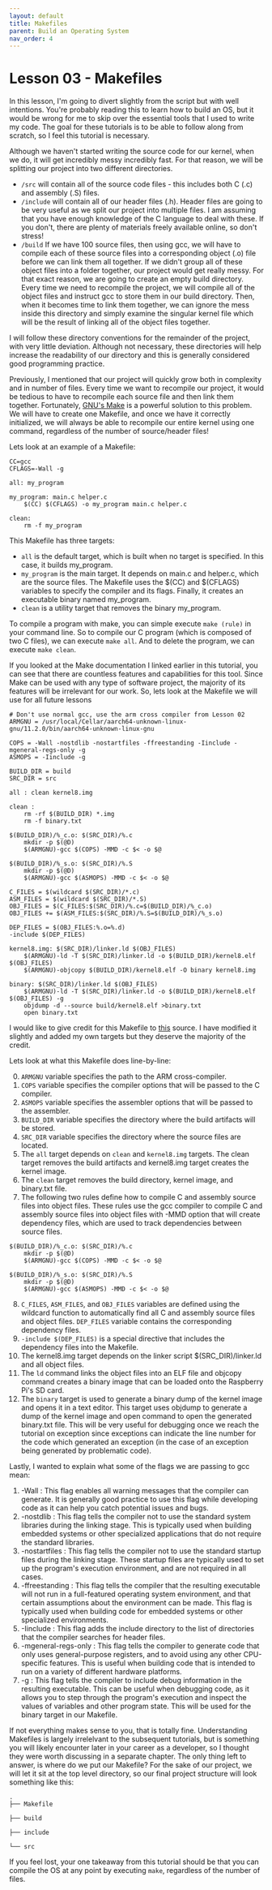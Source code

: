 ```yaml
---
layout: default
title: Makefiles
parent: Build an Operating System
nav_order: 4
---
```

# **Lesson 03** - Makefiles

In this lesson, I'm going to divert slightly from the script but with well intentions. You're probably reading this to learn how to build an OS, but it would be wrong for me to skip over the essential tools that I used to write my code. The goal for these tutorials is to be able to follow along from scratch, so I feel this tutorial is necessary.

Although we haven't started writing the source code for our kernel, when we do, it will get incredibly messy incredibly fast. For that reason, we will be splitting our project into two different directories. 
* `/src` will contain all of the source code files - this includes both C (.c) and assembly (.S) files.
* `/include` will contain all of our header files (.h). Header files are going to be very useful as we split our project into multiple files. I am assuming that you have enough knowledge of the C language to deal with these. If you don't, there are plenty of materials freely available online, so don't stress!
* `/build` If we have 100 source files, then using gcc, we will have to compile each of these source files into a corresponding object (.o) file before we can link them all together. If we didn't group all of these object files into a folder together, our project would get really messy. For that exact reason, we are going to create an empty build directory. Every time we need to recompile the project, we will compile all of the object files and instruct gcc to store them in our build directory. Then, when it becomes time to link them together, we can ignore the mess inside this directory and simply examine the singular kernel file which will be the result of linking all of the object files together.

I will follow these directory conventions for the remainder of the project, with very little deviation. Although not necessary, these directories will help increase the readability of our directory and this is generally considered good programming practice. 

Previously, I mentioned that our project will quickly grow both in complexity and in number of files. Every time we want to recompile our project, it would be tedious to have to recompile each source file and then link them together. Fortunately, [GNU's Make](https://www.gnu.org/software/make/manual/make.html) is a powerful solution to this problem. We will have to create one Makefile, and once we have it correctly initialized, we will always be able to recompile our entire kernel using one command, regardless of the number of source/header files!

Lets look at an example of a Makefile:

```
CC=gcc
CFLAGS=-Wall -g

all: my_program

my_program: main.c helper.c
	$(CC) $(CFLAGS) -o my_program main.c helper.c

clean:
	rm -f my_program
```

This Makefile has three targets:

* `all` is the default target, which is built when no target is specified. In this case, it builds my_program.
* `my_program` is the main target. It depends on main.c and helper.c, which are the source files. The Makefile uses the $(CC) and $(CFLAGS) variables to specify the compiler and its flags. Finally, it creates an executable binary named my_program.
* `clean` is a utility target that removes the binary my_program.

To compile a program with make, you can simple execute `make (rule)` in your command line. So to compile our C program (which is composed of two C files), we can execute `make all`. And to delete the program, we can execute `make clean`.

If you looked at the Make documentation I linked earlier in this tutorial, you can see that there are countless features and capabilities for this tool. Since Make can be used with any type of software project, the majority of its features will be irrelevant for our work. So, lets look at the Makefile we will use for all future lessons

```
# Don't use normal gcc, use the arm cross compiler from Lesson 02
ARMGNU = /usr/local/Cellar/aarch64-unknown-linux-gnu/11.2.0/bin/aarch64-unknown-linux-gnu

COPS = -Wall -nostdlib -nostartfiles -ffreestanding -Iinclude -mgeneral-regs-only -g 
ASMOPS = -Iinclude -g

BUILD_DIR = build
SRC_DIR = src

all : clean kernel8.img

clean :
	rm -rf $(BUILD_DIR) *.img 
	rm -f binary.txt

$(BUILD_DIR)/%_c.o: $(SRC_DIR)/%.c
	mkdir -p $(@D)
	$(ARMGNU)-gcc $(COPS) -MMD -c $< -o $@

$(BUILD_DIR)/%_s.o: $(SRC_DIR)/%.S
	mkdir -p $(@D)
	$(ARMGNU)-gcc $(ASMOPS) -MMD -c $< -o $@

C_FILES = $(wildcard $(SRC_DIR)/*.c)
ASM_FILES = $(wildcard $(SRC_DIR)/*.S)
OBJ_FILES = $(C_FILES:$(SRC_DIR)/%.c=$(BUILD_DIR)/%_c.o)
OBJ_FILES += $(ASM_FILES:$(SRC_DIR)/%.S=$(BUILD_DIR)/%_s.o)

DEP_FILES = $(OBJ_FILES:%.o=%.d)
-include $(DEP_FILES)

kernel8.img: $(SRC_DIR)/linker.ld $(OBJ_FILES)
	$(ARMGNU)-ld -T $(SRC_DIR)/linker.ld -o $(BUILD_DIR)/kernel8.elf  $(OBJ_FILES)
	$(ARMGNU)-objcopy $(BUILD_DIR)/kernel8.elf -O binary kernel8.img

binary: $(SRC_DIR)/linker.ld $(OBJ_FILES)
	$(ARMGNU)-ld -T $(SRC_DIR)/linker.ld -o $(BUILD_DIR)/kernel8.elf  $(OBJ_FILES) -g 
	objdump -d --source build/kernel8.elf >binary.txt
	open binary.txt
```

I would like to give credit for this Makefile to [this](https://github.com/s-matyukevich/raspberry-pi-os) source. I have modified it slightly and added my own targets but they deserve the majority of the credit.

Lets look at what this Makefile does line-by-line:

0. `ARMGNU` variable specifies the path to the ARM cross-compiler.
1. `COPS` variable specifies the compiler options that will be passed to the C compiler.
2. `ASMOPS` variable specifies the assembler options that will be passed to the assembler.
3. `BUILD_DIR` variable specifies the directory where the build artifacts will be stored.
4. `SRC_DIR` variable specifies the directory where the source files are located.
5. The `all` target depends on `clean` and `kernel8.img` targets. The clean target removes the build artifacts and kernel8.img target creates the kernel image.
6. The `clean` target removes the build directory, kernel image, and binary.txt file.
7. The following two rules define how to compile C and assembly source files into object files. These rules use the gcc compiler to compile C and assembly source files into object files with -MMD option that will create dependency files, which are used to track dependencies between source files.

```
$(BUILD_DIR)/%_c.o: $(SRC_DIR)/%.c
    mkdir -p $(@D)
    $(ARMGNU)-gcc $(COPS) -MMD -c $< -o $@

$(BUILD_DIR)/%_s.o: $(SRC_DIR)/%.S
    mkdir -p $(@D)
    $(ARMGNU)-gcc $(ASMOPS) -MMD -c $< -o $@
```

8. `C_FILES`, `ASM_FILES`, and `OBJ_FILES` variables are defined using the wildcard function to automatically find all C and assembly source files and object files. `DEP_FILES` variable contains the corresponding dependency files.
9. `-include $(DEP_FILES)` is a special directive that includes the dependency files into the Makefile.
10. The kernel8.img target depends on the linker script $(SRC_DIR)/linker.ld and all object files. 
11. The `ld` command links the object files into an ELF file and objcopy command creates a binary image that can be loaded onto the Raspberry Pi's SD card.
12. The `binary` target is used to generate a binary dump of the kernel image and opens it in a text editor. This target uses objdump to generate a dump of the kernel image and open command to open the generated binary.txt file. This will be very useful for debugging once we reach the tutorial on exception since exceptions can indicate the line number for the code which generated an exception (in the case of an exception being generated by problematic code).

Lastly, I wanted to explain what some of the flags we are passing to gcc mean:
1. -Wall : This flag enables all warning messages that the compiler can generate. It is generally good practice to use this flag while developing code as it can help you catch potential issues and bugs.
2. -nostdlib : This flag tells the compiler not to use the standard system libraries during the linking stage. This is typically used when building embedded systems or other specialized applications that do not require the standard libraries.
3. -nostartfiles : This flag tells the compiler not to use the standard startup files during the linking stage. These startup files are typically used to set up the program's execution environment, and are not required in all cases.
4. -ffreestanding : This flag tells the compiler that the resulting executable will not run in a full-featured operating system environment, and that certain assumptions about the environment can be made. This flag is typically used when building code for embedded systems or other specialized environments.
5. -Iinclude : This flag adds the include directory to the list of directories that the compiler searches for header files.
6. -mgeneral-regs-only : This flag tells the compiler to generate code that only uses general-purpose registers, and to avoid using any other CPU-specific features. This is useful when building code that is intended to run on a variety of different hardware platforms.
7. -g : This flag tells the compiler to include debug information in the resulting executable. This can be useful when debugging code, as it allows you to step through the program's execution and inspect the values of variables and other program state. This will be used for the binary target in our Makefile.

If not everything makes sense to you, that is totally fine. Understanding Makefiles is largely irrelelvant to the subsequent tutorials, but is something you will likely encounter later in your career as a developer, so I thought they were worth discussing in a separate chapter. The only thing left to answer, is where do we put our Makefile? For the sake of our project, we will let it sit at the top level directory, so our final project structure will look something like this:
```
.
├── Makefile

├── build

├── include

└── src

```

If you feel lost, your one takeaway from this tutorial should be that you can compile the OS at any point by executing `make`, regardless of the number of files.